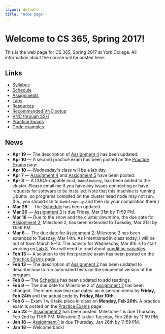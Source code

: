 ```yaml
---
layout: default
title: "Home page"
---
```


# Welcome to CS 365, Spring 2017!

This is the web page for CS 365, Spring 2017 at York College.  All information about the course will be posted here.

## Links

* [Syllabus](syllabus.html)
* [Schedule](schedule.html)
* [Assignments](assign/index.html)
* [Labs](labs/index.html)
* [Resources](resources.html)
* [Recommended VNC setup](vncSetup.html)
* [VNC through SSH](vncSshTunnel.html)
* [Practice Exams](practice/index.html)
* [Code examples](examples/index.html)

## News

* **Apr 19** &mdash; The description of [Assignment 4](assign/assign04.html) has been updated.
* **Apr 10** &mdash; A second practice exam has been posted on the [Practice Exams](practice/index.html) page.
 * **Apr 10** &mdash; Wednesday's class will be a lab day.
* **Apr 7** &mdash; [Assignment 4](assign/assign04.html) and [Assignment 5](assign/assign05.html) have been posted.
* **Apr 3** &mdash; A CUDA-capable host, `bambleweeny`, has been added to the cluster.  Please email me if you have any issues connecting or have requests for software to be installed.  Note that this machine is running Ubuntu, so programs compiled on the cluster head node may not run.  (I.e., you should ssh to `bambleweeny` and then do your compilation there.)
* **Mar 29** &mdash; The [Schedule](schedule.html) has been updated.
* **Mar 20** &mdash; [Assignment 3](assign/assign03.html) is due Friday, Mar 31st by 11:59 PM.
* **Mar 16** &mdash; Due to the snow and the cluster downtime, the due date for [Assignment 2](assign/assign02.html), Milestone 2, has been extended to Tuesday, Mar 21st by 11:59 PM.
* **Mar 6** &mdash; The due date for [Assignment 2](assign/assign02.html), Milestone 2 has been extended to Tuesday, Mar 14th.  As I mentioned in class today, I will be out of town March 8&ndash;10.  The activity for Wednesday, Mar 8th is to start working on [Lab 8](labs/lab08.html).  You will need to read about [condition variables](lectures/lecture10.html).
* **Feb 13** &mdash; A solution to the first practice exam has been posted on the [Practice Exams](practice/index.html) page.
* **Feb 13** &mdash; The description of [Assignment 2](assign/assign02.html) has been updated to describe how to run automated tests on the sequential version of the program.
* **Feb 8** &mdash; The [Schedule](schedule.html) has been updated to add readings.
* **Feb 8** &mdash; The due date for Milestone 2 of [Assignment 2](assign/assign02.html) has been changed.  There are now two due dates: an in-person demo by **Friday, Feb 24th** and the actual code by **Friday, Mar 10th**.
* **Feb 6** &mdash; Exam 1 will take place in class on **Monday, Feb 20th**.  A practice exam is posted on the [Practice Exams](practice/index.html) page.
* **Jan 23** &mdash; [Assignment 2](assign/assign02.html) has been posted.  Milestone 1 is due Thursday, Feb 2nd by 11:59 PM.  Milestone 2 is due Tuesday, Feb 28th by 11:59 PM.
* **Jan 18** &mdash; [Assignment 1](assign/assign01.html) is due Thursday, Jan 26th by 11:59 PM.
* **Jan 18** &mdash; Welcome back!
